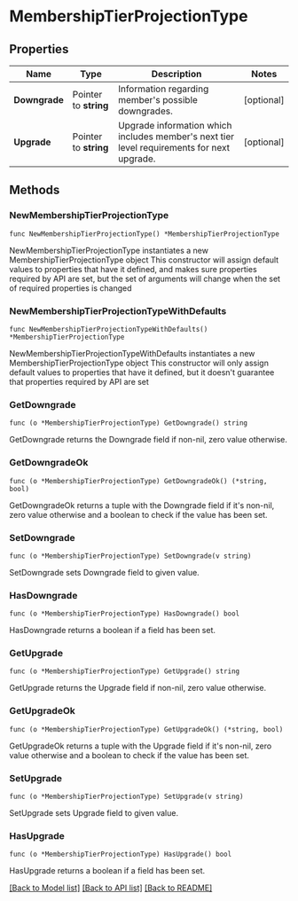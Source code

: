 # MembershipTierProjectionType

## Properties

Name | Type | Description | Notes
------------ | ------------- | ------------- | -------------
**Downgrade** | Pointer to **string** | Information regarding member&#39;s possible downgrades. | [optional] 
**Upgrade** | Pointer to **string** | Upgrade information which includes member&#39;s next tier level requirements for next upgrade. | [optional] 

## Methods

### NewMembershipTierProjectionType

`func NewMembershipTierProjectionType() *MembershipTierProjectionType`

NewMembershipTierProjectionType instantiates a new MembershipTierProjectionType object
This constructor will assign default values to properties that have it defined,
and makes sure properties required by API are set, but the set of arguments
will change when the set of required properties is changed

### NewMembershipTierProjectionTypeWithDefaults

`func NewMembershipTierProjectionTypeWithDefaults() *MembershipTierProjectionType`

NewMembershipTierProjectionTypeWithDefaults instantiates a new MembershipTierProjectionType object
This constructor will only assign default values to properties that have it defined,
but it doesn't guarantee that properties required by API are set

### GetDowngrade

`func (o *MembershipTierProjectionType) GetDowngrade() string`

GetDowngrade returns the Downgrade field if non-nil, zero value otherwise.

### GetDowngradeOk

`func (o *MembershipTierProjectionType) GetDowngradeOk() (*string, bool)`

GetDowngradeOk returns a tuple with the Downgrade field if it's non-nil, zero value otherwise
and a boolean to check if the value has been set.

### SetDowngrade

`func (o *MembershipTierProjectionType) SetDowngrade(v string)`

SetDowngrade sets Downgrade field to given value.

### HasDowngrade

`func (o *MembershipTierProjectionType) HasDowngrade() bool`

HasDowngrade returns a boolean if a field has been set.

### GetUpgrade

`func (o *MembershipTierProjectionType) GetUpgrade() string`

GetUpgrade returns the Upgrade field if non-nil, zero value otherwise.

### GetUpgradeOk

`func (o *MembershipTierProjectionType) GetUpgradeOk() (*string, bool)`

GetUpgradeOk returns a tuple with the Upgrade field if it's non-nil, zero value otherwise
and a boolean to check if the value has been set.

### SetUpgrade

`func (o *MembershipTierProjectionType) SetUpgrade(v string)`

SetUpgrade sets Upgrade field to given value.

### HasUpgrade

`func (o *MembershipTierProjectionType) HasUpgrade() bool`

HasUpgrade returns a boolean if a field has been set.


[[Back to Model list]](../README.md#documentation-for-models) [[Back to API list]](../README.md#documentation-for-api-endpoints) [[Back to README]](../README.md)



